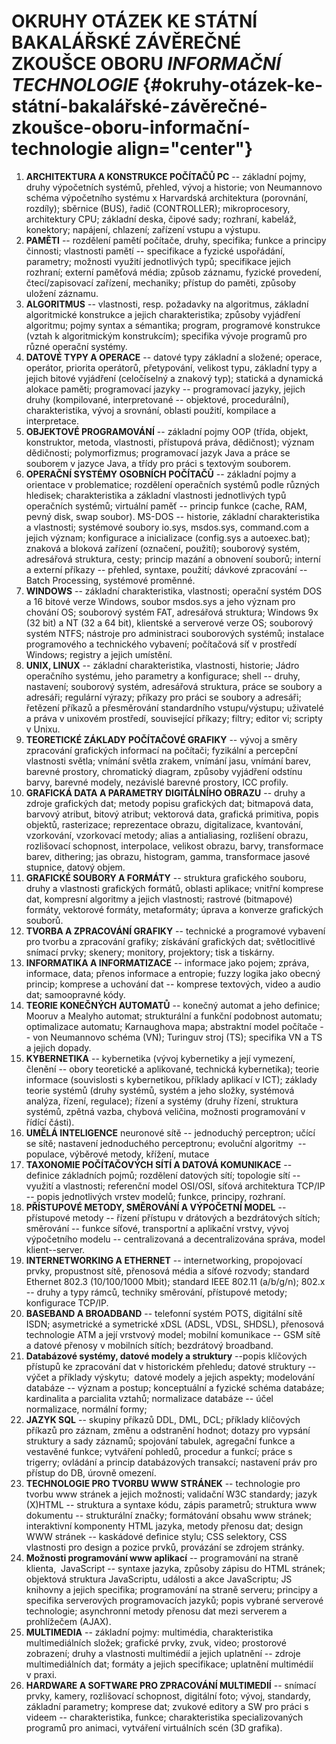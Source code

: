 # OKRUHY OTÁZEK KE STÁTNÍ BAKALÁŘSKÉ ZÁVĚREČNÉ ZKOUŠCE OBORU *INFORMAČNÍ TECHNOLOGIE* {#okruhy-otázek-ke-státní-bakalářské-závěrečné-zkoušce-oboru-informační-technologie align="center"}

1.  **ARCHITEKTURA A KONSTRUKCE POČÍTAČŮ PC** -- základní pojmy, druhy
    výpočetních systémů, přehled, vývoj a historie; von Neumannovo
    schéma výpočetního systému x Harvardská architektura (porovnání,
    rozdíly); sběrnice (BUS), řadič (CONTROLLER); mikroprocesory,
    architektury CPU; základní deska, čipové sady; rozhraní, kabeláž,
    konektory; napájení, chlazení; zařízení vstupu a výstupu.
2.  **PAMĚTI** -- rozdělení pamětí počítače, druhy, specifika; funkce a
    principy činnosti; vlastnosti pamětí -- specifikace a fyzické
    uspořádání, parametry; možnosti využití jednotlivých typů;
    specifikace jejich rozhraní; externí paměťová média; způsob záznamu,
    fyzické provedení, čtecí/zapisovací zařízení, mechaniky; přístup do
    paměti, způsoby uložení záznamu.
3.  **ALGORITMUS** -- vlastnosti, resp. požadavky na algoritmus,
    základní algoritmické konstrukce a jejich charakteristika; způsoby
    vyjádření algoritmu; pojmy syntax a sémantika; program, programové
    konstrukce (vztah k algoritmickým konstrukcím); specifika vývoje
    programů pro různé operační systémy.
4.  **DATOVÉ TYPY A OPERACE** -- datové typy základní a složené;
    operace, operátor, priorita operátorů, přetypování, velikost typu,
    základní typy a jejich bitové vyjádření (celočíselný a znakový typ);
    statická a dynamická alokace paměti; programovací jazyky --
    programovací jazyky, jejich druhy (kompilované, interpretované --
    objektové, procedurální), charakteristika, vývoj a srovnání, oblasti
    použití, kompilace a interpretace.
5.  **OBJEKTOVÉ PROGRAMOVÁNÍ** -- základní pojmy OOP (třída, objekt,
    konstruktor, metoda, vlastnosti, přístupová práva, dědičnost);
    význam dědičnosti; polymorfizmus; programovací jazyk Java a práce se
    souborem v jazyce Java, a třídy pro práci s textovým souborem. 
6.  **OPERAČNÍ SYSTÉMY OSOBNÍCH POČÍTAČŮ** -- základní pojmy a orientace
    v problematice; rozdělení operačních systémů podle různých hledisek;
    charakteristika a základní vlastnosti jednotlivých typů operačních
    systémů; virtuální paměť -- princip funkce (cache, RAM, pevný disk,
    swap soubor). MS-DOS -- historie, základní charakteristika a
    vlastnosti; systémové soubory io.sys, msdos.sys, command.com a
    jejich význam; konfigurace a inicializace (config.sys a
    autoexec.bat); znaková a bloková zařízení (označení, použití);
    souborový systém, adresářová struktura, cesty; princip mazání a
    obnovení souborů; interní a externí příkazy -- přehled, syntaxe,
    použití; dávkové zpracování -- Batch Processing, systémové proměnné.
7.  **WINDOWS** -- základní charakteristika, vlastnosti; operační systém
    DOS a 16 bitové verze Windows, soubor msdos.sys a jeho význam pro
    chování OS; souborový systém FAT, adresářová struktura; Windows 9x
    (32 bit) a NT (32 a 64 bit), klientské a serverové verze OS;
    souborový systém NTFS; nástroje pro administraci souborových
    systémů; instalace programového a technického vybavení; počítačová
    síť v prostředí Windows; registry a jejich umístění.
8.  **UNIX, LINUX** -- základní charakteristika, vlastnosti, historie;
    Jádro operačního systému, jeho parametry a konfigurace; shell --
    druhy, nastavení; souborový systém, adresářová struktura, práce se
    soubory a adresáři; regulární výrazy; příkazy pro práci se soubory a
    adresáři; řetězení příkazů a přesměrování standardního
    vstupu/výstupu; uživatelé a práva v unixovém prostředí, související
    příkazy; filtry; editor vi; scripty v Unixu.
9.  **TEORETICKÉ ZÁKLADY POČÍTAČOVÉ GRAFIKY** -- vývoj a směry
    zpracování grafických informací na počítači; fyzikální a percepční
    vlastnosti světla; vnímání světla zrakem, vnímání jasu, vnímání
    barev, barevné prostory, chromatický diagram, způsoby vyjádření
    odstínu barvy, barevné modely, nezávislé barevné prostory, ICC
    profily.
10. **GRAFICKÁ DATA A PARAMETRY DIGITÁLNÍHO OBRAZU** -- druhy a zdroje
    grafických dat; metody popisu grafických dat; bitmapová data,
    barvový atribut, bitový atribut; vektorová data, grafická primitiva,
    popis objektů, rasterizace; reprezentace obrazu, digitalizace,
    kvantování, vzorkování, vzorkovací metody; alias a antialiasing,
    rozlišení obrazu, rozlišovací schopnost, interpolace, velikost
    obrazu, barvy, transformace barev, dithering; jas obrazu, histogram,
    gamma, transformace jasové stupnice, datový objem.
11. **GRAFICKÉ SOUBORY A FORMÁTY** -- struktura grafického souboru,
    druhy a vlastnosti grafických formátů, oblasti aplikace; vnitřní
    komprese dat, kompresní algoritmy a jejich vlastnosti; rastrové
    (bitmapové) formáty, vektorové formáty, metaformáty; úprava a
    konverze grafických souborů.
12. **TVORBA A ZPRACOVÁNÍ GRAFIKY** -- technické a programové vybavení
    pro tvorbu a zpracování grafiky; získávání grafických dat;
    světlocitlivé snímací prvky; skenery; monitory, projektory; tisk a
    tiskárny.
13. **INFORMATIKA A INFORMATIZACE** -- informace jako pojem; zpráva,
    informace, data; přenos informace a entropie; fuzzy logika jako
    obecný princip; komprese a uchování dat -- komprese textových, video
    a audio dat; samoopravné kódy.
14. **TEORIE KONEČNÝCH AUTOMATŮ** -- konečný automat a jeho definice;
    Mooruv a Mealyho automat; strukturální a funkční podobnost automatu;
    optimalizace automatu; Karnaughova mapa; abstraktní model počítače
    -- von Neumannovo schéma (VN); Turinguv stroj (TS); specifika VN a
    TS a jejich dopady.
15. **KYBERNETIKA** -- kybernetika (vývoj kybernetiky a její vymezení,
    členění -- obory teoretické a aplikované, technická kybernetika);
    teorie informace (souvislosti s kybernetikou, příklady aplikací v
    ICT); základy teorie systémů (druhy systémů, systém a jeho složky,
    systémová analýza, řízení, regulace); řízení a systémy (druhy
    řízení, struktura systémů, zpětná vazba, chybová veličina, možnosti
    programování v řídící části).
16. **UMĚLÁ INTELIGENCE** neuronové sítě -- jednoduchý perceptron; učící
    se sítě; nastavení jednoduchého perceptronu; evoluční algoritmy  --
    populace, výběrové metody, křížení, mutace
17. **TAXONOMIE POČÍTAČOVÝCH SÍTÍ A DATOVÁ KOMUNIKACE** -- definice
    základních pojmů; rozdělení datových sítí; topologie sítí -- využití
    a vlastnosti; referenční model OSI/OSI, síťová architektura TCP/IP
    -- popis jednotlivých vrstev modelů; funkce, principy, rozhraní.
18. **PŘÍSTUPOVÉ METODY, SMĚROVÁNÍ A VÝPOČETNÍ MODEL** -- přístupové
    metody -- řízení přístupu v drátových a bezdrátových sítích;
    směrování -- funkce síťové, transportní a aplikační vrstvy, vývoj
    výpočetního modelu -- centralizovaná a decentralizována správa,
    model klient--server.
19. **INTERNETWORKING A ETHERNET** -- internetworking, propojovací
    prvky, propustnost sítě, přenosová média a síťové rozvody; standard
    Ethernet 802.3 (10/100/1000 Mbit); standard IEEE 802.11 (a/b/g/n);
    802.x -- druhy a typy rámců, techniky směrování, přístupové metody;
    konfigurace TCP/IP.
20. **BASEBAND A BROADBAND** -- telefonní systém POTS, digitální sítě
    ISDN; asymetrické a symetrické xDSL (ADSL, VDSL, SHDSL), přenosová
    technologie ATM a její vrstvový model; mobilní komunikace -- GSM
    sítě a datové přenosy v mobilních sítích; bezdrátový broadband.
21. **Databázové systémy, datové modely a struktury** --popis klíčových
    přístupů ke zpracování dat v historickém přehledu; datové struktury
    -- výčet a příklady výskytu;  datové modely a jejich aspekty;
    modelování databáze -- význam a postup; konceptuální a fyzické
    schéma databáze; kardinalita a parcialita vztahů; normalizace
    databáze -- účel normalizace, normální formy;
22. **JAZYK SQL** -- skupiny příkazů DDL, DML, DCL; příklady klíčových
    příkazů pro záznam, změnu a odstranění hodnot; dotazy pro vypsání
    struktury a sady záznamů; spojování tabulek, agregační funkce a
    vestavěné funkce; vytváření pohledů, procedur a funkcí; práce s
    trigerry; ovládání a princip databázových transakcí; nastavení práv
    pro přístup do DB, úrovně omezení.
23. **TECHNOLOGIE PRO TVORBU WWW STRÁNEK** -- technologie pro tvorbu www
    stránek a jejich možnosti; validační W3C standardy; jazyk (X)HTML --
    struktura a syntaxe kódu, zápis parametrů; struktura www dokumentu
    -- strukturální značky; formátování obsahu www stránek; interaktivní
    komponenty HTML jazyka, metody přenosu dat; design WWW stránek --
    kaskádové definice stylu; CSS selektory, CSS vlastnosti pro design a
    pozice prvků, provázání se zdrojem stránky.
24. **Možnosti programování www aplikací** -- programování na straně
    klienta,  JavaScript -- syntaxe jazyka, způsoby zápisu do HTML
    stránek; objektová struktura JavaScriptu, události a akce
    JavaScriptu; JS knihovny a jejich specifika; programování na straně
    serveru; principy a specifika serverových programovacích jazyků;
    popis vybrané serverové technologie; asynchronní metody přenosu dat
    mezi serverem a prohlížečem (AJAX).
25. **MULTIMEDIA** -- základní pojmy: multimédia, charakteristika
    multimediálních složek; grafické prvky, zvuk, video; prostorové
    zobrazení; druhy a vlastnosti multimédií a jejich uplatnění --
    zdroje multimediálních dat; formáty a jejich specifikace; uplatnění
    multimédií v praxi.
26. **HARDWARE A SOFTWARE PRO ZPRACOVÁNÍ MULTIMEDIÍ** -- snímací prvky,
    kamery, rozlišovací schopnost, digitální foto; vývoj, standardy,
    základní parametry; komprese dat; zvukové editory a SW pro práci s
    videem -- charakteristika, funkce; charakteristika specializovaných
    programů pro animaci, vytváření virtuálních scén (3D grafika).
